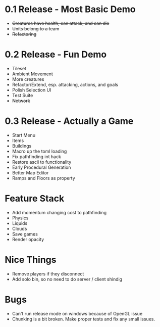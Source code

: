 0.1 Release - Most Basic Demo
==============================

* ~~Creatures have health, can attack, and can die~~
* ~~Units belong to a team~~
* ~~Refactoring~~


0.2 Release - Fun Demo
==============================

* Tileset
* Ambient Movement
* More creatures
* Refactor/Extend, esp. attacking, actions, and goals
* Polish Selection UI
* Test Suite
* ~~Network~~


0.3 Release - Actually a Game
==============================

* Start Menu
* Items
* Buildings
* Macro up the toml loading
* Fix pathfinding int hack
* Restore ascii to functionality
* Early Procedural Generation
* Better Map Editor
* Ramps and Floors as property


Feature Stack
=================

* Add momentum changing cost to pathfinding
* Physics
* Liquids
* Clouds
* Save games
* Render opacity


Nice Things
================

* Remove players if they disconnect
* Add solo bin, so no need to do server / client shindig


Bugs
=======

* Can't run release mode on windows because of OpenGL issue
* Chunking is a bit broken. Make proper tests and fix any small issues.
